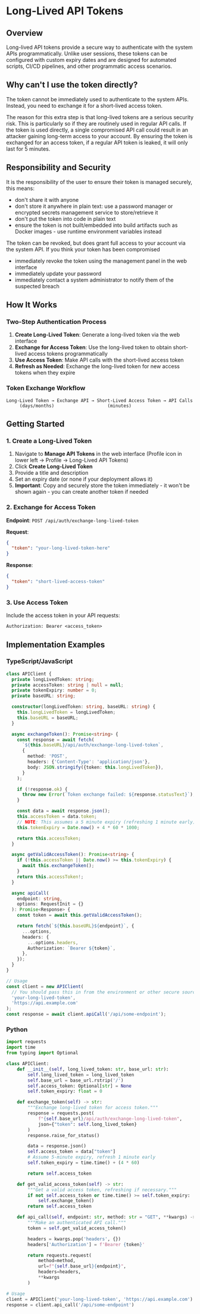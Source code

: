# Long-Lived API Tokens

## Overview

Long-lived API tokens provide a secure way to authenticate with the system APIs programmatically. Unlike user sessions, these tokens can be configured with custom expiry dates and are designed for automated scripts, CI/CD pipelines, and other programmatic access scenarios.

## Why can't I use the token directly?

The token cannot be immediately used to authenticate to the system APIs. Instead, you need to exchange it for a short-lived access token.

The reason for this extra step is that long-lived tokens are a serious security risk. This is particularly so if they are routinely used in regular API calls. If the token is used directly, a single compromised API call could result in an attacker gaining long-term access to your account. By ensuring the token is exchanged for an access token, if a regular API token is leaked, it will only last for 5 minutes.

## Responsibility and Security

It is the responsibility of the user to ensure their token is managed securely, this means:

- don't share it with anyone
- don't store it anywhere in plain text: use a password manager or encrypted secrets management service to store/retrieve it
- don't put the token into code in plain text
- ensure the token is not built/embedded into build artifacts such as Docker images - use runtime environment variables instead

The token can be revoked, but does grant full access to your account via the system API. If you think your token has been compromised

- immediately revoke the token using the management panel in the web interface
- immediately update your password
- immediately contact a system administrator to notify them of the suspected breach

## How It Works

### Two-Step Authentication Process

1. **Create Long-Lived Token**: Generate a long-lived token via the web interface
2. **Exchange for Access Token**: Use the long-lived token to obtain short-lived access tokens programmatically
3. **Use Access Token**: Make API calls with the short-lived access token
4. **Refresh as Needed**: Exchange the long-lived token for new access tokens when they expire

### Token Exchange Workflow

```
Long-Lived Token → Exchange API → Short-Lived Access Token → API Calls
     (days/months)                    (minutes)
```

## Getting Started

### 1. Create a Long-Lived Token

1. Navigate to **Manage API Tokens** in the web interface (Profile icon in lower left -> Profile -> Long-Lived API Tokens)
2. Click **Create Long-Lived Token**
3. Provide a title and description
4. Set an expiry date (or none if your deployment allows it)
5. **Important**: Copy and securely store the token immediately - it won't be shown again - you can create another token if needed

### 2. Exchange for Access Token

**Endpoint**: `POST /api/auth/exchange-long-lived-token`

**Request**:

```json
{
  "token": "your-long-lived-token-here"
}
```

**Response**:

```json
{
  "token": "short-lived-access-token"
}
```

### 3. Use Access Token

Include the access token in your API requests:

```
Authorization: Bearer <access_token>
```

## Implementation Examples

### TypeScript/JavaScript

```typescript
class APIClient {
  private longLivedToken: string;
  private accessToken: string | null = null;
  private tokenExpiry: number = 0;
  private baseURL: string;

  constructor(longLivedToken: string, baseURL: string) {
    this.longLivedToken = longLivedToken;
    this.baseURL = baseURL;
  }

  async exchangeToken(): Promise<string> {
    const response = await fetch(
      `${this.baseURL}/api/auth/exchange-long-lived-token`,
      {
        method: 'POST',
        headers: {'Content-Type': 'application/json'},
        body: JSON.stringify({token: this.longLivedToken}),
      }
    );

    if (!response.ok) {
      throw new Error(`Token exchange failed: ${response.statusText}`);
    }

    const data = await response.json();
    this.accessToken = data.token;
    // NOTE: This assumes a 5 minute expiry (refreshing 1 minute early), you could use the 'exp' field of the JWT to determine this
    this.tokenExpiry = Date.now() + 4 * 60 * 1000;

    return this.accessToken;
  }

  async getValidAccessToken(): Promise<string> {
    if (!this.accessToken || Date.now() >= this.tokenExpiry) {
      await this.exchangeToken();
    }
    return this.accessToken!;
  }

  async apiCall(
    endpoint: string,
    options: RequestInit = {}
  ): Promise<Response> {
    const token = await this.getValidAccessToken();

    return fetch(`${this.baseURL}${endpoint}`, {
      ...options,
      headers: {
        ...options.headers,
        Authorization: `Bearer ${token}`,
      },
    });
  }
}

// Usage
const client = new APIClient(
  // You should pass this in from the environment or other secure source
  'your-long-lived-token',
  'https://api.example.com'
);
const response = await client.apiCall('/api/some-endpoint');
```

### Python

```python
import requests
import time
from typing import Optional

class APIClient:
    def __init__(self, long_lived_token: str, base_url: str):
        self.long_lived_token = long_lived_token
        self.base_url = base_url.rstrip('/')
        self.access_token: Optional[str] = None
        self.token_expiry: float = 0

    def exchange_token(self) -> str:
        """Exchange long-lived token for access token."""
        response = requests.post(
            f"{self.base_url}/api/auth/exchange-long-lived-token",
            json={"token": self.long_lived_token}
        )
        response.raise_for_status()

        data = response.json()
        self.access_token = data["token"]
        # Assume 5-minute expiry, refresh 1 minute early
        self.token_expiry = time.time() + (4 * 60)

        return self.access_token

    def get_valid_access_token(self) -> str:
        """Get a valid access token, refreshing if necessary."""
        if not self.access_token or time.time() >= self.token_expiry:
            self.exchange_token()
        return self.access_token

    def api_call(self, endpoint: str, method: str = "GET", **kwargs) -> requests.Response:
        """Make an authenticated API call."""
        token = self.get_valid_access_token()

        headers = kwargs.pop('headers', {})
        headers['Authorization'] = f'Bearer {token}'

        return requests.request(
            method=method,
            url=f"{self.base_url}{endpoint}",
            headers=headers,
            **kwargs
        )

# Usage
client = APIClient('your-long-lived-token', 'https://api.example.com')
response = client.api_call('/api/some-endpoint')
```
